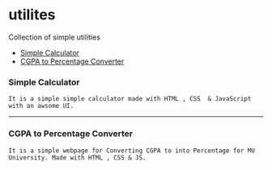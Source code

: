 # utilites
Collection of simple utilities


* [Simple Calculator](https://affanthebest.github.io/utilities/simple-calculator/)
* [CGPA to Percentage Converter](https://affanthebest.github.io/utilities/CGPA-To-PERCENTAGE/)

### Simple Calculator

```
It is a simple simple calculator made with HTML , CSS  & JavaScript with an awsome UI.
```

-------------------------------------------------------

### CGPA to Percentage Converter

```
It is a simple webpage for Converting CGPA to into Percentage for MU University. Made with HTML , CSS & JS.
```
